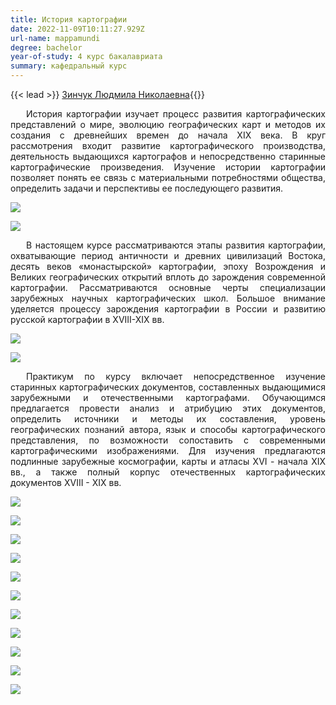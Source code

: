 ```yaml
---
title: История картографии
date: 2022-11-09T10:11:27.929Z
url-name: mappamundi
degree: bachelor
year-of-study: 4 курс бакалавриата
summary: кафедральный курс
---
```

{{< lead >}} [Зинчук Людмила Николаевна](https://istina.msu.ru/workers/8819924){{</lead>}}

<div style="text-align: justify; text-indent: 25px;">
История картографии изучает процесс развития картографических представлений о мире, эволюцию географических карт и методов их создания с древнейших времен до начала XIX века. В круг рассмотрения входит развитие картографического производства, деятельность выдающихся картографов и непосредственно старинные картографические произведения. Изучение истории картографии позволяет понять ее связь с материальными потребностями общества, определить задачи и перспективы ее последующего развития.</div>

![](img/mappamundi1.jpg)

![](img/mappamundi2.jpg)


<div style="text-align: justify; text-indent: 25px;">
В настоящем курсе рассматриваются этапы развития картографии, охватывающие период античности и древних цивилизаций Востока, десять веков «монастырской» картографии, эпоху Возрождения и Великих географических открытий вплоть до зарождения современной картографии. Рассматриваются основные черты специализации зарубежных научных картографических школ. Большое внимание уделяется процессу зарождения картографии в России и развитию русской картографии в XVIII-XIX вв.</div>

![](img/mappamundi3.jpg)

![](img/mappamundi4.jpg)


<div style="text-align: justify; text-indent: 25px;">
Практикум по курсу включает непосредственное изучение старинных картографических документов, составленных выдающимися зарубежными и отечественными картографами. Обучающимся предлагается провести анализ и атрибуцию этих документов, определить источники и методы их составления, уровень географических познаний автора, язык и способы картографического представления, по возможности сопоставить с современными картографическими изображениями. Для изучения предлагаются подлинные зарубежные космографии, карты и атласы XVI - начала XIX вв., а также полный корпус отечественных картографических документов XVIII - XIX вв.</div>

![](img/mappamundi5.jpg)

![](img/mappamundi6.jpg)

![](img/mappamundi7.jpg)

![](img/mappamundi8.jpg)

![](img/mappamundi9.jpg)

![](img/mappamundi10.jpg)

![](img/mappamundi11.jpg)

![](img/mappamundi12.jpg)

![](img/mappamundi13.jpg)

![](img/mappamundi14.jpg)

![](img/mappamundi15.jpg)